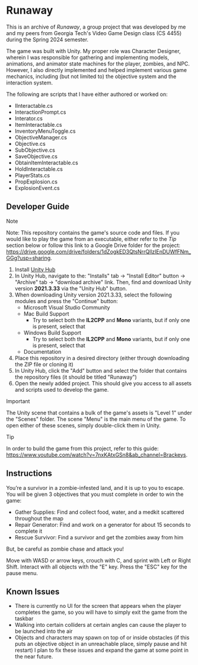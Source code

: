 # Runaway
This is an archive of *Runaway*, a group project that was developed by me and my peers from Georgia Tech's Video Game Design class (CS 4455) during the Spring 2024 semester.

The game was built with Unity. My proper role was Character Designer, wherein I was responsible for gathering and implementing models, animations, and animator state machines for the player, zombies, and NPC.
However, I also directly implemented and helped implement various game mechanics, including (but not limited to) the objective system and the interaction system.

The following are scripts that I have either authored or worked on:
- IInteractable.cs
- InteractionPrompt.cs
- Interator.cs
- ItemInteractable.cs
- InventoryMenuToggle.cs
- ObjectiveManager.cs
- Objective.cs
- SubObjective.cs
- SaveObjective.cs
- ObtainItemInteractable.cs
- HoldInteractable.cs
- PlayerStats.cs
- PropExplosion.cs
- ExplosionEvent.cs

## Developer Guide
> [!NOTE]
> Note: This repository contains the game's source code and files.
> If you would like to play the game from an executable, either refer to the *Tip* section below or follow this link to a Google Drive folder for the project: https://drive.google.com/drive/folders/1dZogkED3QtsNrrQllzIEnDUWfFNm_GGg?usp=sharing.

1. Install [Unity Hub](https://unity.com/download)
2. In Unity Hub, navigate to the: "Installs" tab -> "Install Editor" button -> "Archive" tab -> "download archive" link. Then, find and download Unity version **2021.3.33** via the "Unity Hub" button.
3. When downloading Unity version 2021.3.33, select the following modules and press the "Continue" button:
    - Microsoft Visual Studio Community
    - Mac Build Support
      - Try to select both the **IL2CPP** and **Mono** variants, but if only one is present, select that
    - Windows Build Support
      - Try to select both the **IL2CPP** and **Mono** variants, but if only one is present, select that
    - Documentation
4. Place this repository in a desired directory (either through downloading the ZIP file or cloning it)
5. In Unity Hub, click the "Add" button and select the folder that contains the repository files (it should be titled "Runaway")
6. Open the newly added project. This should give you access to all assets and scripts used to develop the game.
> [!IMPORTANT]
> The Unity scene that contains a bulk of the game's assets is "Level 1" under the "Scenes" folder. The scene "Menu" is the main menu of the game. To open either of these scenes, simply double-click them in Unity.

> [!TIP]
> In order to build the game from this project, refer to this guide: https://www.youtube.com/watch?v=7nxKAtxGSn8&ab_channel=Brackeys.

## Instructions
You’re a survivor in a zombie-infested land, and it is up to you to escape. You will be given 3 objectives that you must complete in order to win the game:
- Gather Supplies: Find and collect food, water, and a medkit scattered throughout the map
- Repair Generator: Find and work on a generator for about 15 seconds to complete it
- Rescue Survivor: Find a survivor and get the zombies away from him

But, be careful as zombie chase and attack you!

Move with WASD or arrow keys, crouch with C, and sprint with Left or Right Shift. Interact with all objects with the "E" key. Press the "ESC" key for the pause menu.

## Known Issues
- There is currently no UI for the screen that appears when the player completes the game, so you will have to simply exit the game from the taskbar
- Walking into certain colliders at certain angles can cause the player to be launched into the air
- Objects and characters may spawn on top of or inside obstacles (if this puts an objective object in an unreachable place, simply pause and hit restart)
I plan to fix these issues and expand the game at some point in the near future.
